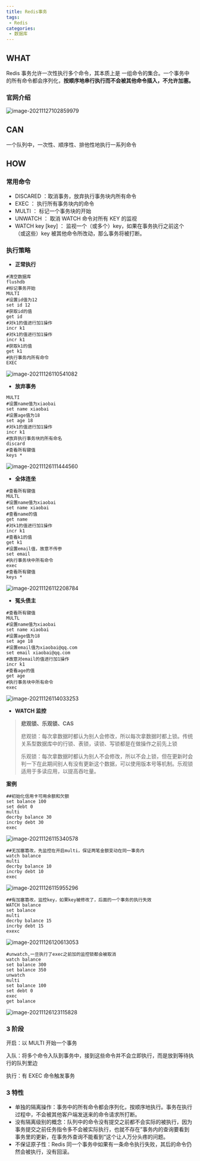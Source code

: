 ```yaml
---
title: Redis事务
tags:
 - Redis
categories:
 - 数据库
---
```


## WHAT

Redis 事务允许一次性执行多个命令，其本质上是 一组命令的集合。一个事务中的所有命令都会序列化，**按顺序地串行执行而不会被其他命令插入，不允许加塞。**

### 官网介绍

![image-20211127102859979](http://image.xiaobailx.top/images/20211127102900.png)



## CAN

一个队列中，一次性、顺序性、排他性地执行一系列命令



## HOW

### 常用命令

- DISCARED ：取消事务，放弃执行事务块内所有命令
- EXEC ： 执行所有事务块内的命令
- MULTI ： 标记一个事务块的开始
- UNWATCH ： 取消 WATCH 命令对所有 KEY 的监视
- WATCH key [key] ： 监视一个（或多个）key，如果在事务执行之前这个（或这些）key 被其他命令所改动，那么事务将被打断。



### 执行策略

- **正常执行**

```shell
#清空数据库
flushdb
#标记事务开始
MULTI
#设置id值为12
set id 12
#获取id的值
get id
#对k1的值进行加1操作
incr k1
#对k1的值进行加1操作
incr k1
#获取k1的值
get k1
#执行事务内所有命令
EXEC
```

![image-20211126110541082](C:/Users/20689/AppData/Roaming/Typora/typora-user-images/image-20211126110541082.png)



- **放弃事务**

```shell
MULTI
#设置name值为xiaobai
set name xiaobai
#设置age值为18
set age 18
#对k1的值进行加1操作
incr k1
#放弃执行事务块的所有命名
discard
#查看所有键值
keys *
```

![image-20211126111444560](http://image.xiaobailx.top/images/20211126111445.png)



- **全体连坐**

```shell
#查看所有键值
MULTL
#设置name值为xiaobai
set name xiaobai
#查看name的值
get name 
#对k1的值进行加1操作
incr k1
#查看k1的值
get k1
#设置email值，故意不传参
set email 
#执行事务块中所有命令
exec
#查看所有键值
keys *
```

![image-20211126112208784](http://image.xiaobailx.top/images/20211126112209.png)



- **冤头债主**

```shell
#查看所有键值
MULTL
#设置name值为xiaobai
set name xiaobai
#设置age值为18
set age 18
#设置email值为xiaobai@qq.com
set email xiaobai@qq.com
#故意对email的值进行加1操作
incr k1
#查看age的值
get age
#执行事务块中所有命令
exec
```

![image-20211126114033253](http://image.xiaobailx.top/images/20211126114033.png)



- **WATCH 监控**

> **悲观锁、乐观锁、CAS**
>
> 悲观锁：每次拿数据时都认为别人会修改，所以每次拿数据时都上锁。传统关系型数据库中的行锁、表锁，读锁、写锁都是在做操作之前先上锁
>
> 乐观锁：每次拿数据时都认为别人不会修改，所以不会上锁，但在更新时会判一下在此期间别人有没有更新这个数据，可以使用版本号等机制。乐观锁适用于多读应用，以提高吞吐量。



**案例**

```shell
##初始化信用卡可用余额和欠额
set balance 100
set debt 0
multi
decrby balance 30
incrby debt 30
exec
```

![image-20211126115340578](http://image.xiaobailx.top/images/20211126115340.png)



```shell
##无加塞篡改，先监控在开启multi，保证两笔金额变动在同一事务内
watch balance
multi
decrby balance 10
incrby debt 10
exec
```

![image-20211126115955296](http://image.xiaobailx.top/images/20211126115955.png)



```shell
##有加塞篡改，监控key，如果key被修改了，后面的一个事务的执行失效
WATCH balance
set balance 
multi
decrby balance 15
incrby debt 15
exexc
```

![image-20211126120613053](http://image.xiaobailx.top/images/20211126120613.png)



```shell
#unwatch,一旦执行了exec之前加的监控锁都会被取消
watch balance
set balance 300
set balance 350
unwatch
multi
set balance 100
set debt 0
exec
get balance
```

![image-20211126123115828](http://image.xiaobailx.top/images/20211126123116.png)



### 3 阶段

开启：以 MULTI 开始一个事务

入队：将多个命令入队到事务中，接到这些命令并不会立即执行，而是放到等待执行的队列里边

执行：有 EXEC 命令触发事务



### 3 特性

- 单独的隔离操作：事务中的所有命令都会序列化，按顺序地执行。事务在执行过程中，不会被其他客户端发送来的命令请求所打断。
- 没有隔离级别的概念：队列中的命令没有提交之前都不会实际的被执行，因为事务提交之前任务指令多不会被实际执行，也就不存在”事务内的查询要看到事务里的更新，在事务外查询不能看到“这个让人万分头疼的问题。
- 不保证原子性：Redis 同一个事务中如果有一条命令执行失败，其后的命令仍然会被执行，没有回滚。

